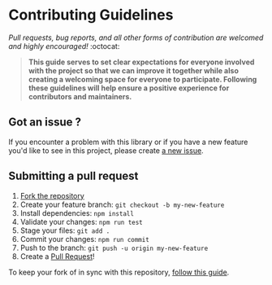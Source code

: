 # Contributing Guidelines

_Pull requests, bug reports, and all other forms of contribution are welcomed and highly encouraged!_ :octocat:

> **This guide serves to set clear expectations for everyone involved with the project so that we can improve it together while also creating a welcoming space for everyone to participate. Following these guidelines will help ensure a positive experience for contributors and maintainers.**

## Got an issue ?

If you encounter a problem with this library or if you have a new feature you'd like to see in this project, please create [a new issue](https://github.com/ShuP1/screeps-toolkit/issues/new/choose).

## Submitting a pull request

1. [Fork the repository](https://github.com/ShuP1/screeps-toolkit/fork)
2. Create your feature branch: `git checkout -b my-new-feature`
3. Install dependencies: `npm install`
4. Validate your changes: `npm run test`
5. Stage your files: `git add .`
6. Commit your changes: `npm run commit`
7. Push to the branch: `git push -u origin my-new-feature`
8. Create a [Pull Request](https://github.com/ShuP1/screeps-toolkit/pulls)!

To keep your fork of in sync with this repository, [follow this guide](https://help.github.com/articles/syncing-a-fork/).

